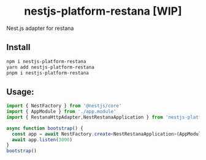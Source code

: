 <div align="center">

# nestjs-platform-restana [WIP]

</div>

Nest.js adapter for restana

## Install

```sh
npm i nestjs-platform-restana
yarn add nestjs-platform-restana
pnpm i nestjs-platform-restana

```

## Usage:

```typescript
import { NestFactory } from '@nestjs/core'
import { AppModule } from './app.module'
import { RestanaHttpAdapter,NestRestanaApplication } from 'nestjs-platform-restana'

async function bootstrap() {
  const app = await NestFactory.create<NestRestanaApplication>(AppModule, new RestanaHttpAdapter())
  await app.listen(3000)
}
bootstrap()
```

[npm-url]: https://npmjs.com/package/nestjs-platform-restana
[github-actions]: https://github.com/rubiin/nestjs-platform-restana/actions
[cov-img]: https://img.shields.io/coveralls/github/rubiin/nestjs-platform-restana/?style=for-the-badge&color=hotpink
[cov-url]: https://coveralls.io/github/rubiin/nestjs-platform-restana
